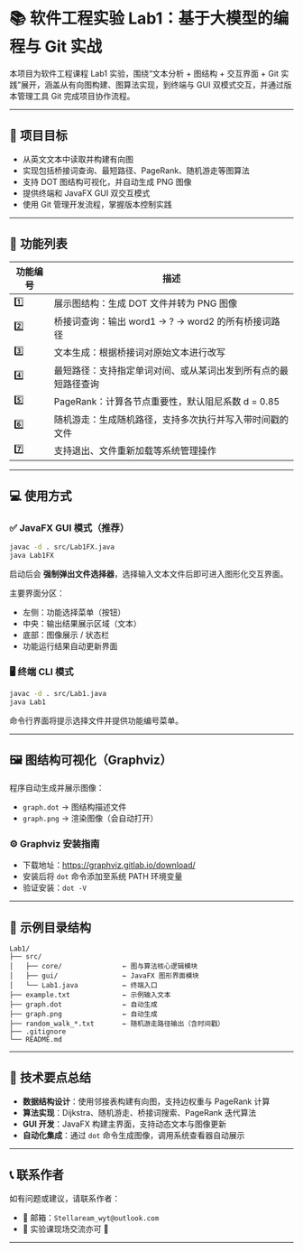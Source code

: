 # 📚 软件工程实验 Lab1：基于大模型的编程与 Git 实战

本项目为软件工程课程 Lab1 实验，围绕“文本分析 + 图结构 + 交互界面 + Git 实践”展开，涵盖从有向图构建、图算法实现，到终端与 GUI 双模式交互，并通过版本管理工具 Git 完成项目协作流程。

---

## 📌 项目目标

- 从英文文本中读取并构建有向图
- 实现包括桥接词查询、最短路径、PageRank、随机游走等图算法
- 支持 DOT 图结构可视化，并自动生成 PNG 图像
- 提供终端和 JavaFX GUI 双交互模式
- 使用 Git 管理开发流程，掌握版本控制实践

---

## 🧱 功能列表

| 功能编号 | 描述                                                            |
|----------|-----------------------------------------------------------------|
| 1️⃣       | 展示图结构：生成 DOT 文件并转为 PNG 图像                          |
| 2️⃣       | 桥接词查询：输出 word1 → ? → word2 的所有桥接词路径               |
| 3️⃣       | 文本生成：根据桥接词对原始文本进行改写                             |
| 4️⃣       | 最短路径：支持指定单词对间、或从某词出发到所有点的最短路径查询       |
| 5️⃣       | PageRank：计算各节点重要性，默认阻尼系数 d = 0.85                  |
| 6️⃣       | 随机游走：生成随机路径，支持多次执行并写入带时间戳的文件              |
| 7️⃣       | 支持退出、文件重新加载等系统管理操作                                 |

---

## 💻 使用方式

### ✅ JavaFX GUI 模式（推荐）

```bash
javac -d . src/Lab1FX.java
java Lab1FX
```

启动后会 **强制弹出文件选择器**，选择输入文本文件后即可进入图形化交互界面。

主要界面分区：

- 左侧：功能选择菜单（按钮）
- 中央：输出结果展示区域（文本）
- 底部：图像展示 / 状态栏
- 功能运行结果自动更新界面

### 🖥 终端 CLI 模式

```bash
javac -d . src/Lab1.java
java Lab1
```

命令行界面将提示选择文件并提供功能编号菜单。

---

## 🖼 图结构可视化（Graphviz）

程序自动生成并展示图像：

- `graph.dot` → 图结构描述文件
- `graph.png` → 渲染图像（会自动打开）

### ⚙️ Graphviz 安装指南

- 下载地址：https://graphviz.gitlab.io/download/
- 安装后将 `dot` 命令添加至系统 PATH 环境变量
- 验证安装：`dot -V`

---

## 📁 示例目录结构

```
Lab1/
├── src/
│   ├── core/               ← 图与算法核心逻辑模块
│   ├── gui/                ← JavaFX 图形界面模块
│   └── Lab1.java           ← 终端入口
├── example.txt             ← 示例输入文本
├── graph.dot               ← 自动生成
├── graph.png               ← 自动生成
├── random_walk_*.txt       ← 随机游走路径输出（含时间戳）
├── .gitignore
└── README.md
```

---

## 🧠 技术要点总结

- **数据结构设计**：使用邻接表构建有向图，支持边权重与 PageRank 计算
- **算法实现**：Dijkstra、随机游走、桥接词搜索、PageRank 迭代算法
- **GUI 开发**：JavaFX 构建主界面，支持动态文本与图像更新
- **自动化集成**：通过 `dot` 命令生成图像，调用系统查看器自动展示

---

## 📞 联系作者

如有问题或建议，请联系作者：

- 📧 邮箱：`Stellaream_wyt@outlook.com`
- 📅 实验课现场交流亦可 🙌

---